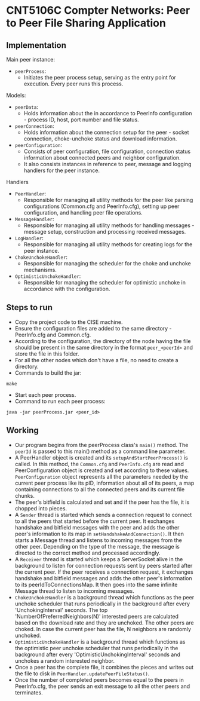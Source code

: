 # CNT5106C Compter Networks: Peer to Peer File Sharing Application

## Implementation

Main peer instance:
- `peerProcess`:
  - Initiates the peer process setup, serving as the entry point for execution. Every peer runs this process.
  
Models:
- `peerData`:
    - Holds information about the in accordance to PeerInfo configuration - process ID, host, port number and file status.
- `peerConnection`:
    - Holds information about the connection setup for the peer - socket connection, choke-unchoke status and download information.
- `peerConfiguration`:
   - Consists of peer configuration, file configuration, connection status information about connected peers and neighbor configuration.
   - It also consists instances in reference to peer, message and logging handlers for the peer instance.

Handlers
- `PeerHandler`:
    - Responsible for managing all utility methods for the peer like parsing configurations (Common.cfg and PeerInfo.cfg), setting up peer configuration, and handling peer file operations.
- `MessageHandler`:
    - Responsible for managing all utility methods for handling messages - message setup, construction and processing received messages.
- `LogHandler`:
    - Responsible for managing all utility methods for creating logs for the peer instance.
- `ChokeUnchokeHandler`:
    - Responsible for managing the scheduler for the choke and unchoke mechanisms.
- `OptimisticUnchokeHandler`:
  - Responsible for managing the scheduler for optimistic unchoke in accordance with the configuration.

## Steps to run

- Copy the project code to the CISE machine.
- Ensure the configuration files are added to the same directory - PeerInfo.cfg and Common.cfg.
- According to the configuration, the directory of the node having the file should be present in the same directory in the format `peer_<peerId>` and store the file in this folder.
- For all the other nodes which don't have a file, no need to create a directory.
- Commands to build the jar:
``` 
make
```
- Start each peer process.
- Command to run each peer process:
``` 
java -jar peerProcess.jar <peer_id>
```

## Working


- Our program begins from the peerProcess class's `main()` method. The `peerId` is passed to this main() method as a command line parameter.
- A PeerHandler object is created and its `setupAndStartPeerProcess()` is called. In this method, the `Common.cfg` and `PeerInfo.cfg` are read and PeerConfiguration object is created and set according to these values. `PeerConfiguration` object represents all the parameters needed by the current peer process like its pID, information about all of its peers, a map containing connections to all the connected peers and its current file chunks.
- The peer's bitfield is calculated and set and if the peer has the file, it is chopped into pieces.
- A `Sender` thread is started which sends a connection request to connect to all the peers that started before the current peer. It exchanges handshake and bitfield messages with the peer and adds the other peer's information to its map in `setHandshakeAndConnection()`. It then starts a Message thread and listens to incoming messages from the other peer. Depending on the type of the message, the message is directed to the correct method and processed accordingly.
- A `Receiver` thread is started which keeps a ServerSocket alive in the background to listen for connection requests sent by peers started after the current peer. If the peer receives a connection request, it exchanges handshake and bitfield messages and adds the other peer's information to its peerIdToConnectionsMap. It then goes into the same infinite Message thread to listen to incoming messages.
- `ChokeUnchokeHandler` is a background thread which functions as the peer unchoke scheduler that runs periodically in the background after every 'UnchokingInterval' seconds. The top 'NumberOfPreferredNeighbors(N)' interested peers are calculated based on the download rate and they are unchoked. The other peers are choked. In case the current peer has the file, N neighbors are randomly unchoked.
- `OptimisticUnchokeHandler` is a background thread which functions as the optimistic peer unchoke scheduler that runs periodically in the background after every 'OptimisticUnchokingInterval' seconds and unchokes a random interested neighbor.
- Once a peer has the complete file, it combines the pieces and writes out the file to disk in `PeerHandler.updatePeerFileStatus()`.
- Once the number of completed peers becomes equal to the peers in PeerInfo.cfg, the peer sends an exit message to all the other peers and terminates.
